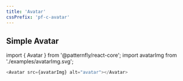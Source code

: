 ```yaml
---
title: 'Avatar'
cssPrefix: 'pf-c-avatar'
---
```

## Simple Avatar

import { Avatar } from '@patternfly/react-core';
import avatarImg from './examples/avatarImg.svg';

```js
<Avatar src={avatarImg} alt="avatar"></Avatar>
```